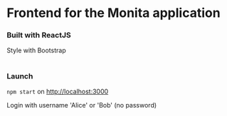# Frontend for the Monita application

### Built with ReactJS

Style with Bootstrap

#

### Launch

`npm start` on [http://localhost:3000](http://localhost:3000)

Login with username 'Alice' or 'Bob' (no password)
